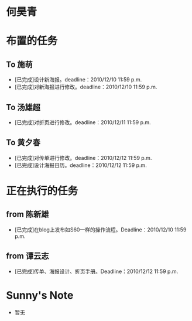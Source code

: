 # 何昊青 #



# 布置的任务 #
## To 施萌 ##
  * [已完成]设计新海报。deadline：2010/12/10 11:59 p.m.
  * [已完成]对新海报进行修改。deadline：2010/12/10 11:59 p.m.
## To 汤雄超 ##
  * [已完成]对折页进行修改。deadline：2010/12/11 11:59 p.m.
## To 黄夕春 ##
  * [已完成]对传单进行修改。deadline：2010/12/12 11:59 p.m.
  * [已完成]设计海报日历。deadline：2010/12/12 11:59 p.m.

# 正在执行的任务 #
## from 陈新雄 ##
  * [已完成]在blog上发布如S60一样的操作流程。Deadline：2010/12/10 11:59 p.m.
## from 谭云志 ##
  * [已完成]传单、海报设计、折页手册。Deadline：2010/12/12 11:59 p.m.

# Sunny's Note #
  * 暂无